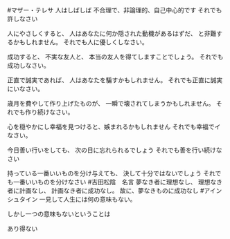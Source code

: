 
#マザー・テレサ
人はしばしば
不合理で、非論理的、自己中心的です
それでも許しなさい

人にやさしくすると、
人はあなたに何か隠された動機があるはずだ、
と非難するかもしれません。
それでも人に優しくしなさい。

成功すると、
不実な友人と、
本当の友人を得てしますことでしょう。
それでも成功しなさい。

正直で誠実であれば、
人はあなたを騙すかもしれません。
それでも正直に誠実にいなさい。

歳月を費やして作り上げたものが、
一瞬で壊されてしまうかもしれません。
それでも作り続けなさい。

心を穏やかにし幸福を見つけると、嫉まれるかもしれません
それでも幸福でイなさい。

今日善い行いをしても、
次の日に忘れられるでしょう
それでも善を行い続けなさい

持っている一番いいものを分け与えても、
決して十分ではないでしょう
それでも一番いいものを分けなさい
#吉田松陰　名言
夢なき者に理想なし、
理想なき者に計画なし、
計画なき者に成功なし。
故に、夢なきものに成功なし
#アインシュタイン
一見して人生には何の意味もない。

しかし一つの意味もないということは

あり得ない
